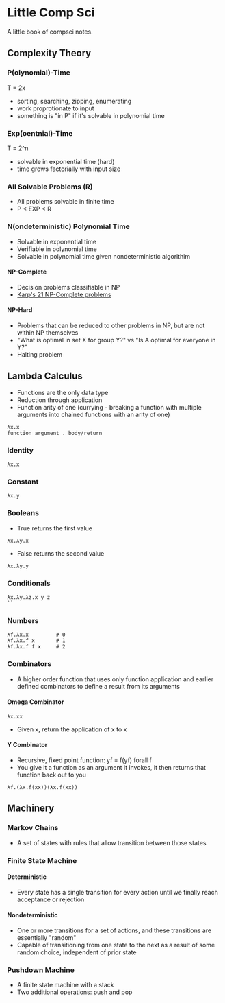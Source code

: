 # Little Comp Sci

A little book of compsci notes.

## Complexity Theory

### P(olynomial)-Time

T = 2x
- sorting, searching, zipping, enumerating
- work proprotionate to input
- something is "in P" if it's solvable in polynomial time

### Exp(oentnial)-Time

T = 2^n
- solvable in exponential time (hard)
- time grows factorially with input size

### All Solvable Problems (R)
- All problems solvable in finite time
- P < EXP < R

### N(ondeterministic) Polynomial Time
- Solvable in exponential time
- Verifiable in polynomial time
- Solvable in polynomial time given nondeterministic algorithim 

#### NP-Complete
- Decision problems classifiable in NP
- [Karp's 21 NP-Complete problems](https://en.wikipedia.org/wiki/Karp%27s_21_NP-complete_problems)

#### NP-Hard
- Problems that can be reduced to other problems in NP, but are not within NP
themselves
- "What is optimal in set X for group Y?" vs "Is A optimal for everyone in Y?"
- Halting problem

## Lambda Calculus
- Functions are the only data type
- Reduction through application
- Function arity of one (currying - breaking a function with multiple arguments
into chained functions with an arity of one)

```
λx.x
function argument . body/return
```

### Identity
```
λx.x
```

### Constant
```
λx.y
```

### Booleans
- True returns the first value
```
λx.λy.x
```
- False returns the second value
```
λx.λy.y
```

### Conditionals
```
λx.λy.λz.x y z
``
```

### Numbers
```
λf.λx.x         # 0
λf.λx.f x       # 1
λf.λx.f f x     # 2
```

### Combinators
- A higher order function that uses only function application and earlier
defined combinators to define a result from its arguments

#### Omega Combinator
```
λx.xx
```
- Given x, return the application of x to x

#### Y Combinator
- Recursive, fixed point function: yf = f(yf) forall f
- You give it a function as an argument it invokes, it then returns that
function back out to you
```
λf.(λx.f(xx))(λx.f(xx))
```

## Machinery

### Markov Chains
- A set of states with rules that allow transition between those states

### Finite State Machine

#### Deterministic
- Every state has a single transition for every action until we finally reach
acceptance or rejection

#### Nondeterministic
- One or more transitions for a set of actions, and these transitions are
essentially "random"
- Capable of transitioning from one state to the next as a result of some
random choice, independent of prior state

### Pushdown Machine
- A finite state machine with a stack
- Two additional operations: push and pop
